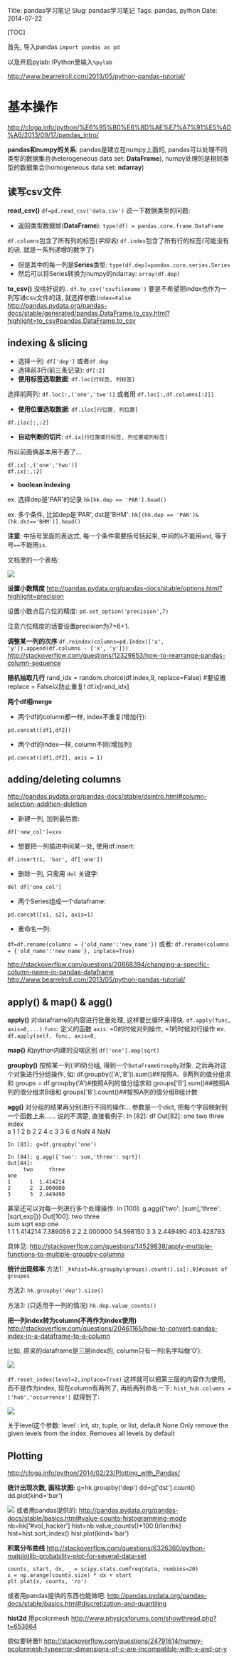 Title: pandas学习笔记
Slug: pandas学习笔记
Tags: pandas, python
Date: 2014-07-22
 
[TOC] 


首先, 导入pandas
``import pandas as pd``

以及开启pylab: IPython里输入``%pylab``

<http://www.bearrelroll.com/2013/05/python-pandas-tutorial/>

基本操作
====

<http://cloga.info/python/%E6%95%B0%E6%8D%AE%E7%A7%91%E5%AD%A6/2013/09/17/pandas_intro/>

**pandas和numpy的关系**: pandas是建立在numpy上面的, pandas可以处理不同类型的数据集合(heterogeneous data set: **DataFrame**), numpy处理的是相同类型的数据集合(homogeneous data set: **ndarray**)

读写csv文件
-------
**read_csv()**
``df=pd.read_csv('data.csv')``
说一下数据类型的问题: 

* 返回类型数据帧(**DataFrame**): ``type(df) = pandas.core.frame.DataFrame``

``df.columns``包含了所有列的标签(*字段名*)
``df.index``包含了所有行的标签(可能没有的话, 就是一系列递增的数字了)

* 但是其中的每一列是**Series**类型: ``type(df.dep)=pandas.core.series.Series``
* 然后可以将Series转换为numpy的ndarray: ``array(df.dep)``


**to_csv()**
没啥好说的..
``df.to_csv('csvfilename')``
要是不希望把index也作为一列写进csv文件的话, 就选择参数``index=False``
<http://pandas.pydata.org/pandas-docs/stable/generated/pandas.DataFrame.to_csv.html?highlight=to_csv#pandas.DataFrame.to_csv>

indexing & slicing
------------------

* 选择一列: ``df['dep']`` 或者``df.dep``
* 选择前3行(前三条记录): ``df[:2]`` 
* **使用标签选取数据**: ``df.loc[行标签, 列标签]``

选择前两列:
``df.loc[:,('one','two')]``
或者用
``df.loc[:,df.columns[:2]]``


* **使用位置选取数据**: ``df.iloc[行位置, 列位置]``

``df.iloc[:,:2]``


* **自动判断的切片**: ``df.ix[行位置或行标签, 列位置或列标签]``

所以前面俩基本用不着了...

	df.ix[:,('one','two')]
	df.ix[:,:2]


* **boolean indexing**

ex. 选择dep是'PAR'的记录
``hk[hk.dep == 'PAR'].head()``

ex. 多个条件, 比如dep是'PAR', dst是'BHM':
``hk[(hk.dep == 'PAR')&(hk.dst=='BHM')].head()``

**注意**: 中括号里面的表达式, 每一个条件需要括号括起来, 中间的``&``不能用``and``, 等于号``==``不能用``is``.

文档里的一个表格:

![](../images/./pandas%E5%AD%A6%E4%B9%A0%E7%AC%94%E8%AE%B0/pasted_image001.png)

**设置小数精度**
<http://pandas.pydata.org/pandas-docs/stable/options.html?highlight=precision>

设置小数点后六位的精度: 
``pd.set_option('precision',7)``

注意六位精度的话要设置precision为7=6+1.

**调整某一列的次序**
``df.reindex(columns=pd.Index(['x', 'y']).append(df.columns - ['x', 'y']))``
<http://stackoverflow.com/questions/12329853/how-to-rearrange-pandas-column-sequence>

**随机抽取几行**
	rand_idx = random.choice(df.index,9, replace=False) #要设置replace = False以防止重复!
	df.ix[rand_idx]


**两个df相merge**

* 两个df的column都一样, index不重复(增加行):

``pd.concat([df1,df2])``

* 两个df的index一样, column不同(增加列)

``pd.concat([df1,df2], axis = 1)``

adding/deleting columns
-----------------------

<http://pandas.pydata.org/pandas-docs/stable/dsintro.html#column-selection-addition-deletion>

* 新建一列, 加到最后面:

``df['new_col']=xxx``


* 想要把一列插进中间某一处, 使用df.insert:

``df.insert(1, 'bar', df['one'])``


* 删除一列, 只需用 ``del`` 关键字:

``del df['one_col']``


* 两个Series组成一个dataframe:

``pd.concat([s1, s2], axis=1)``


* 重命名一列:


``df=df.rename(columns = {'old_name':'new_name'})``
或者:
``df.rename(columns = {'old_name':'new_name'}, inplace=True)``

<http://stackoverflow.com/questions/20868394/changing-a-specific-column-name-in-pandas-dataframe>
<http://www.bearrelroll.com/2013/05/python-pandas-tutorial/>

apply() & map() & agg()
-----------------------

**apply()**
对dataframe的内容进行批量处理, 这样要比循环来得快. 
``df.apply(func, axis=0,...)``
``func``: 定义的函数
``axis``: =0的时候对列操作, =1的时候对行操作
ex.
``df.apply(self, func, axis=0,``

**map()**
和python内建的没啥区别
``df['one'].map(sqrt)``

**groupby()**
按照某一列(*字段*)分组, 得到一个``DataFrameGroupBy``对象. 之后再对这个对象进行分组操作, 如:
	df.groupby(['A','B']).sum()##按照A、B两列的值分组求和
	groups = df.groupby('A')#按照A列的值分组求和
	groups['B'].sum()##按照A列的值分组求B组和
	groups['B'].count()##按照A列的值分组B组计数


**agg()**
对分组的结果再分别进行不同的操作... 参数是一个dict, 把每个字段映射到一个函数上来...... 说的不清楚, 直接看例子: 
	In [82]: df
	Out[82]: 
		   one  two  three
	index                 
	a        1    1      2
	b        2    2      4
	c        3    3      6
	d      NaN    4    NaN
	
	In [83]: g=df.groupby('one')
	
	In [84]: g.agg({'two': sum,'three': sqrt})
	Out[84]: 
		 two     three
	one               
	1      1  1.414214
	2      2  2.000000
	3      3  2.449490


甚至还可以对每一列进行多个处理操作:
	In [100]: g.agg({'two': [sum],'three': [sqrt,exp]})
	Out[100]: 
		 two     three            
		 sum      sqrt         exp
	one                           
	1      1  1.414214    7.389056
	2      2  2.000000   54.598150
	3      3  2.449490  403.428793


具体见: <http://stackoverflow.com/questions/14529838/apply-multiple-functions-to-multiple-groupby-columns>

**统计出现频率**
方法1: 
``_hkhist=hk.groupby(groups).count().ix[:,0]#count of groupes`` 

方法2:
``hk.groupby('dep').size()``

方法3:
(只适用于一列的情况)
``hk.dep.value_counts()``


**把一列index转为column(不再作为index使用)**
<http://stackoverflow.com/questions/20461165/how-to-convert-pandas-index-in-a-dataframe-to-a-column>

比如, 原来的dataframe是三层index的, column只有一列(名字叫做'0'):

![](../images/./pandas%E5%AD%A6%E4%B9%A0%E7%AC%94%E8%AE%B0/pasted_image002.png)

``df.reset_index(level=2,inplace=True)``
这样就可以把第三层的内容作为使用, 而不是作为index, 现在column有两列了, 再给两列命名一下:
``hist_hub.columns = ['hub','occurrence']``
就得到了:

![](../images/./pandas%E5%AD%A6%E4%B9%A0%E7%AC%94%E8%AE%B0/pasted_image003.png)

关于level这个参数:
level : int, str, tuple, or list, default None
Only remove the given levels from the index. Removes all levels by default

Plotting
--------

<http://cloga.info/python/2014/02/23/Plotting_with_Pandas/>


**统计出现次数, 画柱状图:**
	g=hk.groupby('dep')
	dd=g['dst'].count()
	dd.plot(kind='bar')

![](../images/./pandas%E5%AD%A6%E4%B9%A0%E7%AC%94%E8%AE%B0/pasted_image.png)
或者用pandas提供的:
<http://pandas.pydata.org/pandas-docs/stable/basics.html#value-counts-histogramming-mode>
nb=hk['#vol_hacker']
hist=nb.value_counts()*100.0/len(hk)
hist=hist.sort_index()
hist.plot(kind='bar')


**积累分布曲线**
<http://stackoverflow.com/questions/6326360/python-matplotlib-probability-plot-for-several-data-set>

	counts, start, dx, _ = scipy.stats.cumfreq(data, numbins=20)
	x = np.arange(counts.size) * dx + start
	plt.plot(x, counts, 'ro')

或者用pandas提供的东西也能做吧:
<http://pandas.pydata.org/pandas-docs/stable/basics.html#discretization-and-quantiling>

**hist2d**
用pcolormesh
<http://www.physicsforums.com/showthread.php?t=653864>

貌似要转置!!
<http://stackoverflow.com/questions/24791614/numpy-pcolormesh-typeerror-dimensions-of-c-are-incompatible-with-x-and-or-y>
